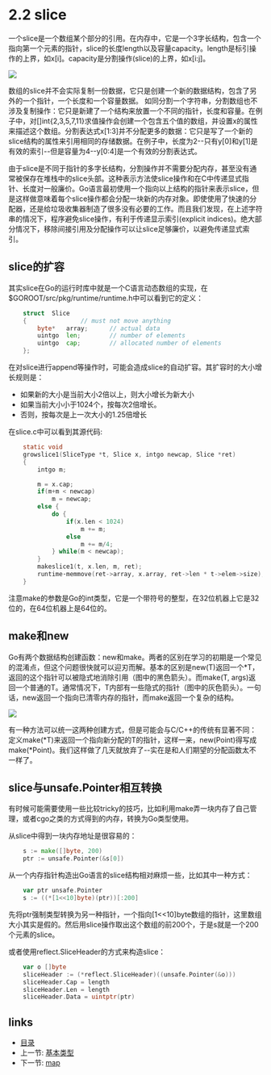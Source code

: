 # 2.2 slice

一个slice是一个数组某个部分的引用。在内存中，它是一个3字长结构，包含一个指向第一个元素的指针，slice的长度length以及容量capacity。length是标引操作的上界，如x[i]。capacity是分割操作(slice)的上界，如x[i:j]。

![](http://research.swtch.com/godata3.png)

数组的slice并不会实际复制一份数据，它只是创建一个新的数据结构，包含了另外的一个指针，一个长度和一个容量数据。
如同分割一个字符串，分割数组也不涉及复制操作：它只是新建了一个结构来放置一个不同的指针，长度和容量。在例子中，对[]int{2,3,5,7,11}求值操作会创建一个包含五个值的数组，并设置x的属性来描述这个数组。分割表达式x[1:3]并不分配更多的数据：它只是写了一个新的slice结构的属性来引用相同的存储数据。在例子中，长度为2--只有y[0]和y[1]是有效的索引--但是容量为4--y[0:4]是一个有效的分割表达式。

由于slice是不同于指针的多字长结构，分割操作并不需要分配内存，甚至没有通常被保存在堆栈中的slice头部。这种表示方法使slice操作和在C中传递显式指针、长度对一般廉价。Go语言最初使用一个指向以上结构的指针来表示slice，但是这样做意味着每个slice操作都会分配一块新的内存对象。即使使用了快速的分配器，还是给垃圾收集器制造了很多没有必要的工作。而且我们发现，在上述字符串的情况下，程序避免slice操作，有利于传递显示索引(explicit indices)。绝大部分情况下，移除间接引用及分配操作可以让slice足够廉价，以避免传递显式索引。

## slice的扩容

其实slice在Go的运行时库中就是一个C语言动态数组的实现，在$GOROOT/src/pkg/runtime/runtime.h中可以看到它的定义：

```go
	struct	Slice
	{				// must not move anything
		byte*	array;		// actual data
		uintgo	len;		// number of elements
		uintgo	cap;		// allocated number of elements
	};
```

在对slice进行append等操作时，可能会造成slice的自动扩容。其扩容时的大小增长规则是：

- 如果新的大小是当前大小2倍以上，则大小增长为新大小
- 如果当前大小小于1024个，按每次2倍增长。
- 否则，按每次是上一次大小的1.25倍增长

在slice.c中可以看到其源代码:

```c
	static void
	growslice1(SliceType *t, Slice x, intgo newcap, Slice *ret)
	{
		intgo m;

		m = x.cap;
		if(m+m < newcap)
			m = newcap;
		else {
			do {
				if(x.len < 1024)
					m += m;
				else
					m += m/4;
			} while(m < newcap);
		}
		makeslice1(t, x.len, m, ret);
		runtime·memmove(ret->array, x.array, ret->len * t->elem->size);
	}
```

注意make的参数是Go的int类型，它是一个带符号的整型，在32位机器上它是32位的，在64位机器上是64位的。

## make和new
Go有两个数据结构创建函数：new和make。两者的区别在学习的初期是一个常见的混淆点，但这个问题很快就可以迎刃而解。基本的区别是new(T)返回一个*T，返回的这个指针可以被隐式地消除引用（图中的黑色箭头）。而make(T, args)返回一个普通的T。通常情况下，T内部有一些隐式的指针（图中的灰色箭头）。一句话，new返回一个指向已清零内存的指针，而make返回一个复杂的结构。

![](http://research.swtch.com/godata4.png)

有一种方法可以统一这两种创建方式，但是可能会与C/C++的传统有显著不同：定义make(*T)来返回一个指向新分配的T的指针，这样一来，new(Point)得写成make(*Point)。我们这样做了几天就放弃了--实在是和人们期望的分配函数太不一样了。

## slice与unsafe.Pointer相互转换

有时候可能需要使用一些比较tricky的技巧，比如利用make弄一块内存了自己管理，或者cgo之类的方式得到的内存，转换为Go类型使用。

从slice中得到一块内存地址是很容易的：

```go
	s := make([]byte, 200)
	ptr := unsafe.Pointer(&s[0])
```

从一个内存指针构造出Go语言的slice结构相对麻烦一些，比如其中一种方式：

```go
	var ptr unsafe.Pointer
	s := ((*[1<<10]byte)(ptr))[:200]
```

先将ptr强制类型转换为另一种指针，一个指向[1<<10]byte数组的指针，这里数组大小其实是假的。然后用slice操作取出这个数组的前200个，于是s就是一个200个元素的slice。

或者使用reflect.SliceHeader的方式来构造slice：

```go
	var o []byte
	sliceHeader := (*reflect.SliceHeader)((unsafe.Pointer(&o)))
	sliceHeader.Cap = length
	sliceHeader.Len = length
	sliceHeader.Data = uintptr(ptr)
```

## links
   * [目录](<preface.md>)
   * 上一节: [基本类型](<02.1.md>)
   * 下一节: [map](<02.3.md>)
